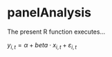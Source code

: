 # panelAnalysis

The present R function executes...

$y_{i,t}=\alpha+beta\cdot x_{i,t}+\varepsilon_{i,t}$
